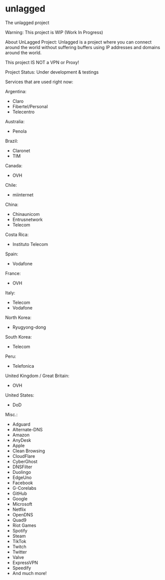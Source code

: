 # unlagged
The unlagged project

Warning:
This project is WIP (Work In Progress)

About UnLagged Project:
Unlagged is a project where you can connect around the world without suffering buffers using IP addresses and domains around the world.

This project IS NOT a VPN or Proxy!

Project Status: Under development & testings

Services that are used right now:

Argentina:
- Claro
- Fibertel/Personal
- Telecentro

Australia:
- Penola

Brazil:
- Claronet
- TIM

Canada:
- OVH

Chile:
- miinternet

China:
- Chinaunicom
- Entrusnetwork
- Telecom

Costa Rica:
- Instituto Telecom

Spain:
- Vodafone

France:
- OVH

Italy:
- Telecom
- Vodafone

North Korea:
- Ryugyong-dong

South Korea:
- Telecom

Peru:
- Telefonica

United Kingdom / Great Britain:
- OVH

United States:
- DoD

Misc.:
- Adguard
- Alternate-DNS
- Amazon
- AnyDesk
- Apple
- Clean Browsing
- CloudFlare
- CyberGhost
- DNSFilter
- Duolingo
- EdgeUno
- Facebook
- G-Corelabs
- GitHub
- Google
- Microsoft
- Netflix
- OpenDNS
- Quad9
- Riot Games
- Spotify
- Steam
- TikTok
- Twitch
- Twitter
- Valve
- ExpressVPN
- Speedify
- And much more!
